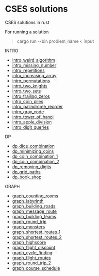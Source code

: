 # CSES solutions

CSES solutions in rust

For running a solution
> cargo run --bin problem_name < input

INTRO
- [intro_weird_algorithm](./src/bin/intro_weird_algorithm.rs)
- [intro_missing_number](./src/bin/intro_missing_number.rs)
- [intro_repetitions](./src/bin/intro_repetitions.rs)
- [intro_increasing_array](./src/bin/intro_increasing_array.rs)
- [intro_permutations](./src/bin/intro_permutations.rs)
- [intro_two_knights](./src/bin/intro_two_knights.rs)
- [intro_two_sets](./src/bin/intro_two_sets.rs)
- [intro_trailing_zeros](./src/bin/intro_trailing_zeros.rs)
- [intro_coin_piles](./src/bin/intro_coin_piles.rs)
- [intro_palindrome_reorder](./src/bin/intro_palindrome_reorder.rs)
- [intro_gray_code](./src/bin/intro_gray_code.rs)
- [intro_tower_of_hanoi](./src/bin/intro_tower_of_hanoi.rs)
- [intro_apple_division](./src/bin/intro_apple_division.rs)
- [intro_digit_queries](./src/bin/intro_digit_queries.rs)

DP
- [dp_dice_combination](./src/bin/dp_dice_combination.rs)
- [dp_minimizing_coins](./src/bin/dp_minimizing_coins.rs)
- [dp_coin_combination_1](./src/bin/dp_coin_combination_1.rs)
- [dp_coin_combination_2](./src/bin/dp_coin_combination_2.rs)
- [dp_removing_digits](./src/bin/dp_removing_digits.rs)
- [dp_grid_paths](./src/bin/dp_grid_paths.rs)
- [dp_book_shop](./src/bin/dp_book_shop.rs)

GRAPH
- [graph_counting_rooms](./src/bin/graph_counting_rooms.rs)
- [graph_labyrinth](./src/bin/graph_labyrinth.rs)
- [graph_building_roads](./src/bin/graph_building_roads.rs)
- [graph_message_route](./src/bin/graph_message_route.rs)
- [graph_building_teams](./src/bin/graph_building_teams.rs)
- [graph_round_trip](./src/bin/graph_round_trip.rs)
- [graph_monsters](./src/bin/graph_monsters.rs)
- [graph_shortest_routes_1](./src/bin/graph_shortest_routes_1.rs)
- [graph_shortest_routes_2](./src/bin/graph_shortest_routes_2.rs)
- [graph_highscore](./src/bin/graph_highscore.rs)
- [graph_flight_discount](./src/bin/graph_flight_discount.rs)
- [graph_cycle_finding](./src/bin/graph_cycle_finding.rs)
- [graph_flight_routes](./src/bin/graph_flight_routes.rs)
- [graph_round_trip_2](./src/bin/graph_round_trip_2.rs)
- [graph_course_schedule](./src/bin/graph_course_schedule.rs)
